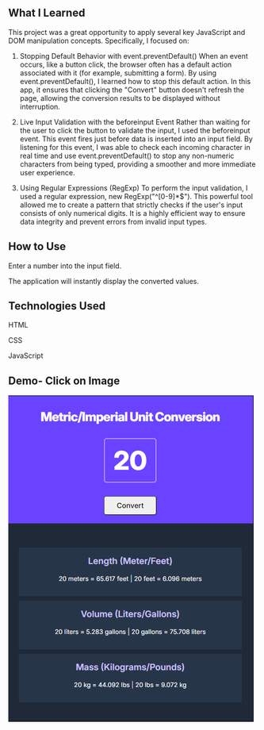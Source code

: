 ## What I Learned
This project was a great opportunity to apply several key JavaScript and DOM manipulation concepts. Specifically, I focused on:

1. Stopping Default Behavior with event.preventDefault()
When an event occurs, like a button click, the browser often has a default action associated with it (for example, submitting a form). By using event.preventDefault(), I learned how to stop this default action. In this app, it ensures that clicking the "Convert" button doesn't refresh the page, allowing the conversion results to be displayed without interruption.

2. Live Input Validation with the beforeinput Event
Rather than waiting for the user to click the button to validate the input, I used the beforeinput event. This event fires just before data is inserted into an input field. By listening for this event, I was able to check each incoming character in real time and use event.preventDefault() to stop any non-numeric characters from being typed, providing a smoother and more immediate user experience.

3. Using Regular Expressions (RegExp)
To perform the input validation, I used a regular expression, new RegExp("^[0-9]*$"). This powerful tool allowed me to create a pattern that strictly checks if the user's input consists of only numerical digits. It is a highly efficient way to ensure data integrity and prevent errors from invalid input types.

## How to Use
Enter a number into the input field.

The application will instantly display the converted values.

## Technologies Used
HTML

CSS

JavaScript

## Demo- Click on Image

<a href="https://unit-converterv1.netlify.app/" target="_blank"><img src="UnitConverter.png" ></a>





